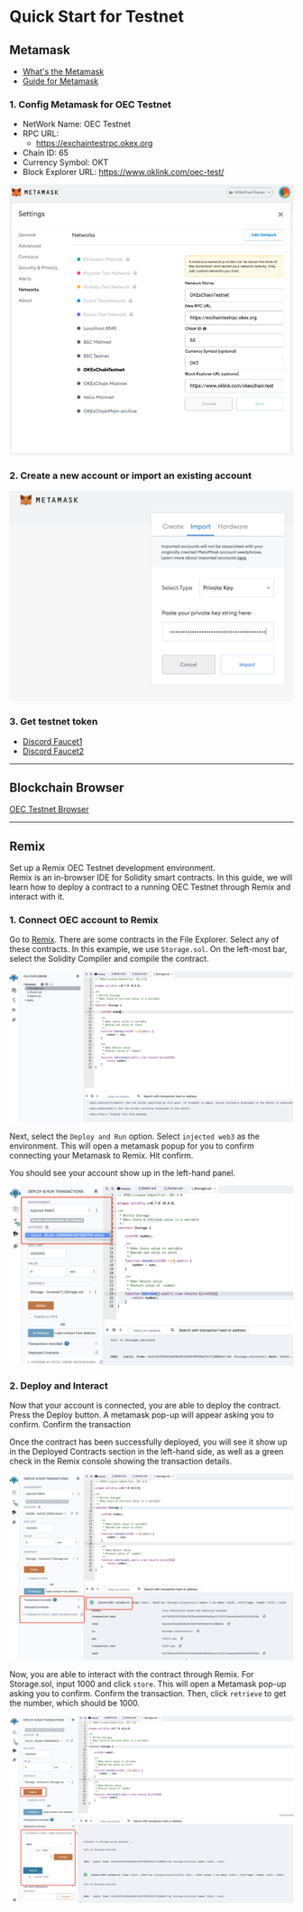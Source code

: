 # Quick Start for Testnet
## Metamask
- [What's the Metamask](https://metamask.io/index.html)
- [Guide for Metamask](https://docs.metamask.io/guide/)

### 1. Config Metamask for OEC Testnet

- NetWork Name: OEC Testnet
- RPC URL: 
    - https://exchaintestrpc.okex.org
- Chain ID: 65
- Currency Symbol: OKT
- Block Explorer URL: https://www.oklink.com/oec-test/

![avatar](../img/metamask-01-en.png)

### 2. Create a new account or import an existing account
![avatar](../img/metamask-01-2.png)

### 3. Get testnet token
- [Discord Faucet1](https://discord.gg/B5nMs6qK5F)
- [Discord Faucet2](https://discord.gg/UsvashbQ4E)

___
## Blockchain Browser
[OEC Testnet Browser](https://www.oklink.com/oec-test)
___

## Remix
Set up a Remix OEC Testnet development environment.    
Remix is an in-browser IDE for Solidity smart contracts. In this guide, we will learn how to deploy a contract to a running OEC Testnet through Remix and interact with it.   
### 1. Connect OEC account to Remix
Go to [Remix](http://remix.ethereum.org/). There are some contracts in the File Explorer. Select any of these contracts. In this example, we use `Storage.sol`. On the left-most bar, select the Solidity Compiler and compile the contract.


![avatar](../img/metamask-02.png)

Next, select the `Deploy and Run` option. Select `injected web3` as the environment. This will open a metamask popup for you to confirm connecting your Metamask to Remix. Hit confirm.

You should see your account show up in the left-hand panel.

![avatar](../img/metamask-03.png)


### 2. Deploy and Interact
Now that your account is connected, you are able to deploy the contract. Press the Deploy button. A metamask pop-up will appear asking you to confirm. Confirm the transaction   

Once the contract has been successfully deployed, you will see it show up in the Deployed Contracts section in the left-hand side, as well as a green check in the Remix console showing the transaction details.   

![avatar](../img/metamask-04.png)


Now, you are able to interact with the contract through Remix. For Storage.sol, input 1000 and click `store`. This will open a Metamask pop-up asking you to confirm. Confirm the transaction. Then, click `retrieve` to get the number, which should be 1000.

![avatar](../img/metamask-05.png)



